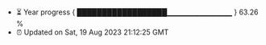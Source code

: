 - ⏳ Year progress { ██████████████████▁▁▁▁▁▁▁▁▁▁▁▁ } 63.26 %
- ⏰ Updated on Sat, 19 Aug 2023 21:12:25 GMT

